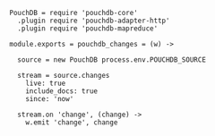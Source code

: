     PouchDB = require 'pouchdb-core'
      .plugin require 'pouchdb-adapter-http'
      .plugin require 'pouchdb-mapreduce'

    module.exports = pouchdb_changes = (w) ->

      source = new PouchDB process.env.POUCHDB_SOURCE

      stream = source.changes
        live: true
        include_docs: true
        since: 'now'

      stream.on 'change', (change) ->
        w.emit 'change', change
